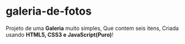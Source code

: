 # galeria-de-fotos
 Projeto de uma **Galeria** muito simples, Que contem seis itens, Criada usando **HTML5, CSS3 e JavaScript(Puro)**!
